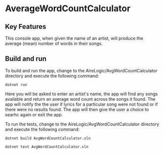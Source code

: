 # AverageWordCountCalculator 

## Key Features

This console app, when given the name of an artist, will produce the average
(mean) number of words in their songs.

## Build and run

To build and run the app, change to the AireLogic/AvgWordCountCalculator directory and execute the following command:

`dotnet run`

Here you will be asked to enter an artist's name, the app will find any songs available and return an average word count across the songs it found.
The app will notify the the user if lyrics for a particular song were not found or if there were no results found.
The app will then give the user a choice to searhc again or exit the app.

To run the tests, change to the AireLogic/AvgWordCountCalculator directory and execute the following command:

`dotnet build AvgWordCountCalculator.sln`

`dotnet test AvgWordCountCalculator.sln`




